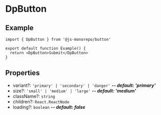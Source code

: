 # DpButton

## Example

```tsx
import { DpButton } from '@js-monorepo/button'

export default function Example() {
  return <DpButton>Submit</DpButton>
}
```

## Properties

- variant?: `'primary' | 'secondary' | 'danger'` ***-- default: 'primary'***
- size?: `'small' | 'medium' | 'large'` ***-- default: 'medium'***
- className?: `string`
- children?: `React.ReactNode`
- loading?: `boolean` ***-- default: false***
